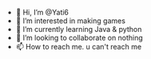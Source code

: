 - 👋 Hi, I’m @Yati6
- 👀 I’m interested in making games 
- 🌱 I’m currently learning Java & python 
- 💞️ I’m looking to collaborate on nothing
- 📫 How to reach me. u can't reach me

<!---
Yati6/Yati6 is a ✨ special ✨ repository because its `README.md` (this file) appears on your GitHub profile.
You can click the Preview link to take a look at your changes.
--->
